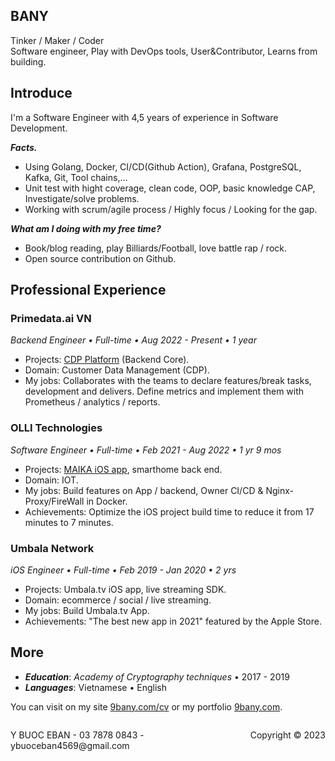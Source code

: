## BANY
Tinker / Maker / Coder
<br/>
Software engineer, Play with DevOps tools, User&Contributor, Learns from building.

## Introduce
I'm a Software Engineer with 4,5 years of experience in Software Development.

***Facts.***
- Using Golang, Docker, CI/CD(Github Action), Grafana, PostgreSQL, Kafka, Git, Tool chains,...
- Unit test with hight coverage, clean code, OOP, basic knowledge CAP, Investigate/solve problems.
- Working with scrum/agile process / Highly focus / Looking for the gap.

***What am I doing with my free time?***
- Book/blog reading, play Billiards/Football, love battle rap / rock.
- Open source contribution on Github.

## Professional Experience
### Primedata.ai VN
*Backend Engineer • Full-time • Aug 2022 - Present • 1 year*
- Projects: [CDP Platform](https://primedata.ai/) (Backend Core).
- Domain: Customer Data Management (CDP).
- My jobs: Collaborates with the teams to declare features/break tasks, development and delivers. Define metrics and implement them with Prometheus / analytics / reports.

### OLLI Technologies
*Software Engineer • Full-time • Feb 2021 - Aug 2022 • 1 yr 9 mos*
- Projects: [MAIKA iOS app](https://apps.apple.com/us/app/maika-tr%E1%BB%A3-l%C3%BD-%E1%BA%A3o-ti%E1%BA%BFng-vi%E1%BB%87t/id1459496534), smarthome back end.
- Domain: IOT.
- My jobs: Build features on App / backend, Owner CI/CD & Nginx-Proxy/FireWall in Docker.
- Achievements: Optimize the iOS project build time to reduce it from 17 minutes to 7 minutes.

### Umbala Network
*iOS Engineer • Full-time • Feb 2019 - Jan 2020 • 2 yrs*
- Projects: Umbala.tv iOS app, live streaming SDK.
- Domain: ecommerce / social / live streaming.
- My jobs: Build Umbala.tv App.
- Achievements: "The best new app in 2021" featured by the Apple Store.
## More
- ***Education***: *Academy of Cryptography techniques* • 2017 - 2019
- ***Languages***: Vietnamese • English

You can visit on my site [9bany.com/cv](https://9bany.com/cv) or my portfolio [9bany.com](https://9bany.com).


<footer>
<p style="float:left; width: 60%;">
Y BUOC EBAN - 03 7878 0843 - ybuoceban4569@gmail.com
</p>
<p style="float:left; width: 40%; text-align:right;">
Copyright © 2023
</p>
</footer>